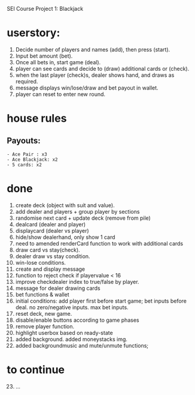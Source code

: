 SEI Course Project 1: Blackjack

# userstory:

1. Decide number of players and names (add), then press (start).
2. Input bet amount (bet).
3. Once all bets in, start game (deal).
4. player can see cards and decide to (draw) additional cards or (check).
5. when the last player (check)s, dealer shows hand, and draws as required.
6. message displays win/lose/draw and bet payout in wallet.
7. player can reset to enter new round.

# house rules

## Payouts:

    - Ace Pair : x3
    - Ace Blackjack: x2
    - 5 cards: x2

# done

1. create deck (object with suit and value).
2. add dealer and players + group player by sections
3. randomise next card + update deck (remove from pile)
4. dealcard (dealer and player)
5. displaycard (dealer vs player)
6. hide/show dealerhand, only show 1 card
7. need to amended renderCard function to work with additional cards
8. draw card vs stay(check).
9. dealer draw vs stay condition.
10. win-lose conditions.
11. create and display message
12. function to reject check if playervalue < 16
13. improve checkdealer index to true/false by player.
14. message for dealer drawing cards
15. bet functions & wallet
16. initial conditions: add player first before start game; bet inputs before deal. no zero/negative inputs. max bet inputs.
17. reset deck, new game.
18. disable/enable buttons according to game phases
19. remove player function.
20. highlight userbox based on ready-state
21. added background. added moneystacks img.
22. added backgroundmusic and mute/unmute functions;

# to continue

23. ...
